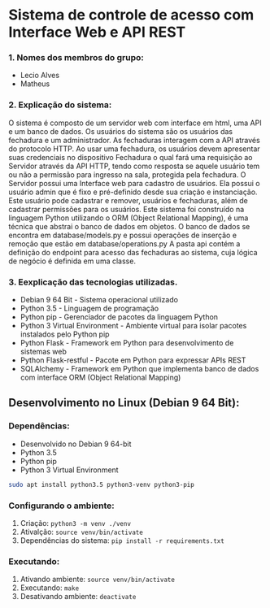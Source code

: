 # Sistema de controle de acesso com Interface Web e API REST
### 1. Nomes dos membros do grupo:

* Lecio Alves
* Matheus

### 2. Explicação do sistema:

O sistema é composto de um servidor web com interface em html, uma API e um banco de dados. 
Os usuários do sistema são os usuários das fechadura e um administrador.
As fechaduras interagem com a API através do protocolo HTTP. Ao usar uma fechadura, os usuários devem apresentar suas credenciais no dispositivo Fechadura o qual fará uma requisição ao Servidor através da API HTTP, tendo como resposta se aquele usuário tem ou não a permissão para ingresso na sala, protegida pela fechadura.
O Servidor possui uma Interface web para cadastro de usuários. Ela possui o usuário admin que é fixo e pré-definido desde sua criação e instanciação. Este usuário pode cadastrar e remover, usuários e fechaduras, além de cadastrar permissões para os usuários.
Este sistema foi construído na linguagem Python utilizando o ORM (Object Relational Mapping), é uma técnica que abstrai o banco de dados em objetos. O banco de dados se encontra em database/models.py e possui operações de inserção e remoção que estão em database/operations.py 
A pasta api contém a definição do endpoint para acesso das fechaduras ao sistema, cuja lógica de negócio é definida em uma classe.


### 3. Eexplicação das tecnologias utilizadas.
* Debian 9 64 Bit - Sistema operacional utilizado
* Python 3.5 - Linguagem de programação
* Python pip - Gerenciador de pacotes da linguagem Python
* Python 3 Virtual Environment - Ambiente virtual para isolar pacotes instalados pelo Python pip
* Python Flask - Framework em Python para desenvolvimento de sistemas web
* Python Flask-restful - Pacote em Python para expressar APIs REST
* SQLAlchemy - Framework em Python que implementa banco de dados com interface ORM (Object Relational Mapping)


## Desenvolvimento no Linux (Debian 9 64 Bit):
### Dependências:
* Desenvolvido no Debian 9 64-bit
* Python 3.5
* Python pip
* Python 3 Virtual Environment


```bash
sudo apt install python3.5 python3-venv python3-pip
```

### Configurando o ambiente:
1. Criação:    `python3 -m venv ./venv`
2. Ativalção:  `source venv/bin/activate`
3. Dependências do sistema: `pip install -r requirements.txt`

### Executando:
1. Ativando ambiente:  `source venv/bin/activate`
2. Executando: `make`
3. Desativando ambiente: `deactivate`



